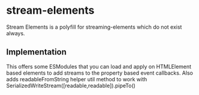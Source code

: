 # stream-elements
Stream Elements is a polyfill for streaming-elements which do not exist always.

## Implementation
This offers some ESModules that you can load and apply on HTMLElement based elements to add streams to the property based event callbacks.
Also adds readableFromString helper util method to work with SerializedWriteStream([readable,readable]).pipeTo()
